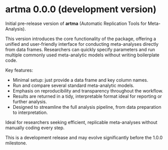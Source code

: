 # artma 0.0.0 (development version)

Initial pre-release version of **artma** (Automatic Replication Tools for Meta-Analysis).

This version introduces the core functionality of the package, offering a unified and user-friendly interface for conducting meta-analyses directly from data frames. Researchers can quickly specify parameters and run multiple commonly used meta-analytic models without writing boilerplate code.

Key features:

- Minimal setup: just provide a data frame and key column names.
- Run and compare several standard meta-analytic models.
- Emphasis on reproducibility and transparency throughout the workflow.
- Results are returned in a tidy, interpretable format ideal for reporting or further analysis.
- Designed to streamline the full analysis pipeline, from data preparation to interpretation.

Ideal for researchers seeking efficient, replicable meta-analyses without manually coding every step.

This is a development release and may evolve significantly before the 1.0.0 milestone.
